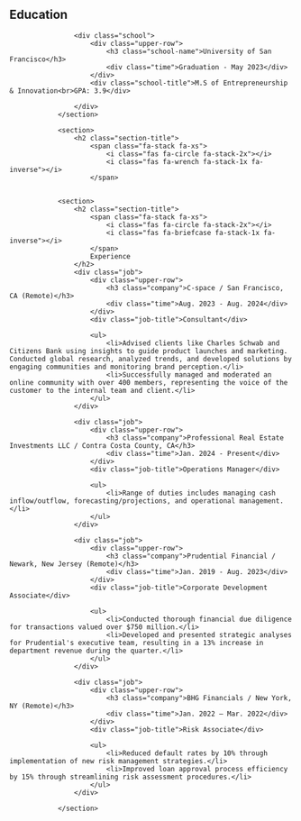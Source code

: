 <div class="col-lg-8 right-side">
            <article>
                <section>
                    <h2 class="section-title">
                        <span class="fa-stack fa-xs">
                            <i class="fas fa-circle fa-stack-2x"></i>
                            <i class="fas fa-graduation-cap fa-stack-1x fa-inverse"></i>
                        </span>
                        Education
                    </h2>

                    <div class="school">
                        <div class="upper-row">
                            <h3 class="school-name">University of San Francisco</h3>
                            <div class="time">Graduation - May 2023</div>
                        </div>
                        <div class="school-title">M.S of Entrepreneurship & Innovation<br>GPA: 3.9</div>

                    </div>
                </section>

                <section>
                    <h2 class="section-title">
                        <span class="fa-stack fa-xs">
                            <i class="fas fa-circle fa-stack-2x"></i>
                            <i class="fas fa-wrench fa-stack-1x fa-inverse"></i>
                        </span>
            

                <section>
                    <h2 class="section-title">
                        <span class="fa-stack fa-xs">
                            <i class="fas fa-circle fa-stack-2x"></i>
                            <i class="fas fa-briefcase fa-stack-1x fa-inverse"></i>
                        </span>
                        Experience
                    </h2>
                    <div class="job">
                        <div class="upper-row">
                            <h3 class="company">C-space / San Francisco, CA (Remote)</h3>
                            <div class="time">Aug. 2023 - Aug. 2024</div>
                        </div>
                        <div class="job-title">Consultant</div>

                        <ul>
                            <li>Advised clients like Charles Schwab and Citizens Bank using insights to guide product launches and marketing. Conducted global research, analyzed trends, and developed solutions by engaging communities and monitoring brand perception.</li>
                            <li>Successfully managed and moderated an online community with over 400 members, representing the voice of the customer to the internal team and client.</li>
                        </ul>
                    </div>

                    <div class="job">
                        <div class="upper-row">
                            <h3 class="company">Professional Real Estate Investments LLC / Contra Costa County, CA</h3>
                            <div class="time">Jan. 2024 - Present</div>
                        </div>
                        <div class="job-title">Operations Manager</div>

                        <ul>
                            <li>Range of duties includes managing cash inflow/outflow, forecasting/projections, and operational management.</li>
                        </ul>
                    </div>

                    <div class="job">
                        <div class="upper-row">
                            <h3 class="company">Prudential Financial / Newark, New Jersey (Remote)</h3>
                            <div class="time">Jan. 2019 - Aug. 2023</div>
                        </div>
                        <div class="job-title">Corporate Development Associate</div>

                        <ul>
                            <li>Conducted thorough financial due diligence for transactions valued over $750 million.</li>
                            <li>Developed and presented strategic analyses for Prudential's executive team, resulting in a 13% increase in department revenue during the quarter.</li>
                        </ul>
                    </div>

                    <div class="job">
                        <div class="upper-row">
                            <h3 class="company">BHG Financials / New York, NY (Remote)</h3>
                            <div class="time">Jan. 2022 – Mar. 2022</div>
                        </div>
                        <div class="job-title">Risk Associate</div>

                        <ul>
                            <li>Reduced default rates by 10% through implementation of new risk management strategies.</li>
                            <li>Improved loan approval process efficiency by 15% through streamlining risk assessment procedures.</li>
                        </ul>
                    </div>

                </section>
